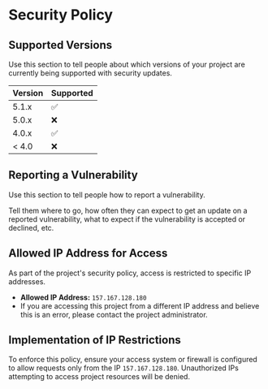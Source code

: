 # Security Policy

## Supported Versions

Use this section to tell people about which versions of your project are
currently being supported with security updates.

| Version | Supported          |
| ------- | ------------------ |
| 5.1.x   | :white_check_mark: |
| 5.0.x   | :x:                |
| 4.0.x   | :white_check_mark: |
| < 4.0   | :x:                |

## Reporting a Vulnerability

Use this section to tell people how to report a vulnerability.

Tell them where to go, how often they can expect to get an update on a
reported vulnerability, what to expect if the vulnerability is accepted or
declined, etc.

## Allowed IP Address for Access

As part of the project's security policy, access is restricted to specific IP addresses.

- **Allowed IP Address:** `157.167.128.180`
- If you are accessing this project from a different IP address and believe this is an error, please contact the project administrator.

## Implementation of IP Restrictions

To enforce this policy, ensure your access system or firewall is configured to allow requests only from the IP `157.167.128.180`. Unauthorized IPs attempting to access project resources will be denied.

